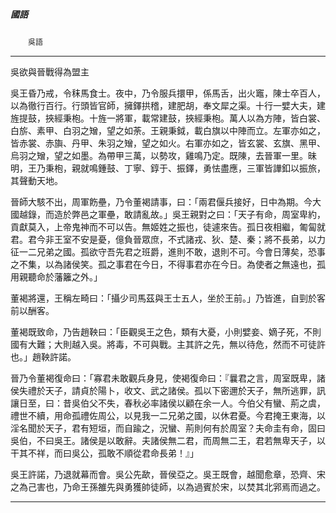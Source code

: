 

##### 國語
　　`吳語`

* * *

吳欲與晉戰得為盟主

吳王昏乃戒，令秣馬食士。夜中，乃令服兵擐甲，係馬舌，出火竈，陳士卒百人，以為徹行百行。行頭皆官師，擁鐸拱稽，建肥胡，奉文犀之渠。十行一嬖大夫，建旌提鼓，挾經秉枹。十旌一將軍，載常建鼓，挾經秉枹。萬人以為方陣，皆白裳、白旂、素甲、白羽之矰，望之如荼。王親秉鉞，載白旗以中陣而立。左軍亦如之，皆赤裳、赤旟、丹甲、朱羽之矰，望之如火。右軍亦如之，皆玄裳、玄旗、黑甲、烏羽之矰，望之如墨。為帶甲三萬，以勢攻，雞鳴乃定。既陳，去晉軍一里。昧明，王乃秉枹，親就鳴鍾鼓、丁寧、錞于、振鐸，勇怯盡應，三軍皆譁釦以振旅，其聲動天地。

晉師大駭不出，周軍飭壘，乃令董褐請事，曰：「兩君偃兵接好，日中為期。今大國越錄，而造於弊邑之軍壘，敢請亂故。」吳王親對之曰：「天子有命，周室卑約，貢獻莫入，上帝鬼神而不可以告。無姬姓之振也，徒遽來告。孤日夜相繼，匍匐就君。君今非王室不安是憂，億負晉眾庶，不式諸戎、狄、楚、秦；將不長弟，以力征一二兄弟之國。孤欲守吾先君之班爵，進則不敢，退則不可。今會日薄矣，恐事之不集，以為諸侯笑。孤之事君在今日，不得事君亦在今日。為使者之無遠也，孤用親聽命於藩籬之外。」

董褐將還，王稱左畸曰：「攝少司馬茲與王士五人，坐於王前。」乃皆進，自剄於客前以酬客。

董褐既致命，乃告趙鞅曰：「臣觀吳王之色，類有大憂，小則嬖妾、嫡子死，不則國有大難；大則越入吳。將毒，不可與戰。主其許之先，無以待危，然而不可徒許也。」趙鞅許諾。

晉乃令董褐復命曰：「寡君未敢觀兵身見，使褐復命曰：『曩君之言，周室既卑，諸侯失禮於天子，請貞於陽卜，收文、武之諸侯。孤以下密邇於天子，無所逃罪，訊讓日至，曰：昔吳伯父不失，春秋必率諸侯以顧在余一人。今伯父有蠻、荊之虞，禮世不續，用命孤禮佐周公，以見我一二兄弟之國，以休君憂。今君掩王東海，以淫名聞於天子，君有短垣，而自踰之，況蠻、荊則何有於周室？夫命圭有命，固曰吳伯，不曰吳王。諸侯是以敢辭。夫諸侯無二君，而周無二王，君若無卑天子，以干其不祥，而曰吳公，孤敢不順從君命長弟！』」

吳王許諾，乃退就幕而會。吳公先歃，晉侯亞之。吳王既會，越聞愈章，恐齊、宋之為己害也，乃命王孫雒先與勇獲帥徒師，以為過賓於宋，以焚其北郛焉而過之。

* * *

